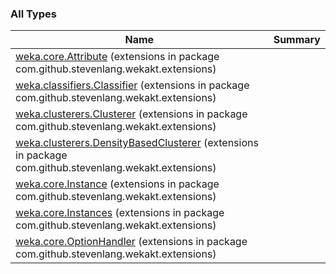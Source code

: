 

### All Types

| Name | Summary |
|---|---|
| [weka.core.Attribute](../com.github.stevenlang.wekakt.extensions/weka.core.-attribute/index.md) (extensions in package com.github.stevenlang.wekakt.extensions) |  |
| [weka.classifiers.Classifier](../com.github.stevenlang.wekakt.extensions/weka.classifiers.-classifier/index.md) (extensions in package com.github.stevenlang.wekakt.extensions) |  |
| [weka.clusterers.Clusterer](../com.github.stevenlang.wekakt.extensions/weka.clusterers.-clusterer/index.md) (extensions in package com.github.stevenlang.wekakt.extensions) |  |
| [weka.clusterers.DensityBasedClusterer](../com.github.stevenlang.wekakt.extensions/weka.clusterers.-density-based-clusterer/index.md) (extensions in package com.github.stevenlang.wekakt.extensions) |  |
| [weka.core.Instance](../com.github.stevenlang.wekakt.extensions/weka.core.-instance/index.md) (extensions in package com.github.stevenlang.wekakt.extensions) |  |
| [weka.core.Instances](../com.github.stevenlang.wekakt.extensions/weka.core.-instances/index.md) (extensions in package com.github.stevenlang.wekakt.extensions) |  |
| [weka.core.OptionHandler](../com.github.stevenlang.wekakt.extensions/weka.core.-option-handler/index.md) (extensions in package com.github.stevenlang.wekakt.extensions) |  |
